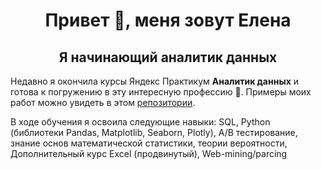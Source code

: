 <h1 align="center">Привет 👋, меня зовут Елена</h1>
<h2 align="center">Я начинающий аналитик данных</h2>

Недавно я окончила курсы Яндекс Практикум **Аналитик данных** и готова к погружению в эту интересную профессию  &#128170;.
Примеры моих работ можно увидеть в этом <a href="https://github.com/PerestoroninaElena/Data_Analysis_Yandex_Practicum"> репозитории</a>.

В ходе обучения я освоила следующие навыки: 
SQL,
Python (библиотеки Pandas, Matplotlib, Seaborn, Plotly),
A/B тестирование, знание основ математической статистики, теории вероятности,
Дополнительный курс Excel (продвинутый),
Web-mining/parcing
